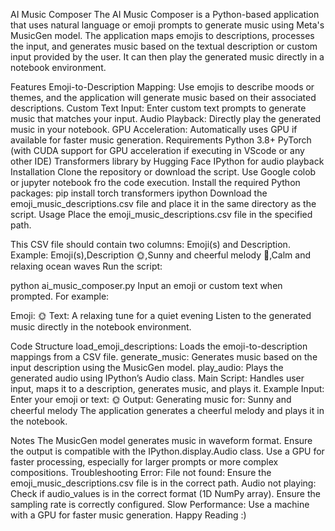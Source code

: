 AI Music Composer
The AI Music Composer is a Python-based application that uses natural language or emoji prompts to generate music using Meta's MusicGen model. The application maps emojis to descriptions, processes the input, and generates music based on the textual description or custom input provided by the user. It can then play the generated music directly in a notebook environment.

Features
Emoji-to-Description Mapping: Use emojis to describe moods or themes, and the application will generate music based on their associated descriptions.
Custom Text Input: Enter custom text prompts to generate music that matches your input.
Audio Playback: Directly play the generated music in your notebook.
GPU Acceleration: Automatically uses GPU if available for faster music generation.
Requirements
Python 3.8+
PyTorch (with CUDA support for GPU acceleration if executing in VScode or any other IDE)
Transformers library by Hugging Face
IPython for audio playback
Installation
Clone the repository or download the script.
Use Google colob or jupyter notebook fro the code execution.
Install the required Python packages:
pip install torch transformers ipython
Download the emoji_music_descriptions.csv file and place it in the same directory as the script.
Usage
Place the emoji_music_descriptions.csv file in the specified path.

This CSV file should contain two columns: Emoji(s) and Description.
Example:
Emoji(s),Description
🌞,Sunny and cheerful melody
🌊,Calm and relaxing ocean waves
Run the script:

python ai_music_composer.py
Input an emoji or custom text when prompted. For example:

Emoji: 🌞
Text: A relaxing tune for a quiet evening
Listen to the generated music directly in the notebook environment.

Code Structure
load_emoji_descriptions: Loads the emoji-to-description mappings from a CSV file.
generate_music: Generates music based on the input description using the MusicGen model.
play_audio: Plays the generated audio using IPython’s Audio class.
Main Script: Handles user input, maps it to a description, generates music, and plays it.
Example
Input:
Enter your emoji or text: 🌞
Output:
Generating music for: Sunny and cheerful melody
The application generates a cheerful melody and plays it in the notebook.

Notes
The MusicGen model generates music in waveform format. Ensure the output is compatible with the IPython.display.Audio class.
Use a GPU for faster processing, especially for larger prompts or more complex compositions.
Troubleshooting
Error: File not found:
Ensure the emoji_music_descriptions.csv file is in the correct path.
Audio not playing:
Check if audio_values is in the correct format (1D NumPy array).
Ensure the sampling rate is correctly configured.
Slow Performance:
Use a machine with a GPU for faster music generation.
Happy Reading :)
